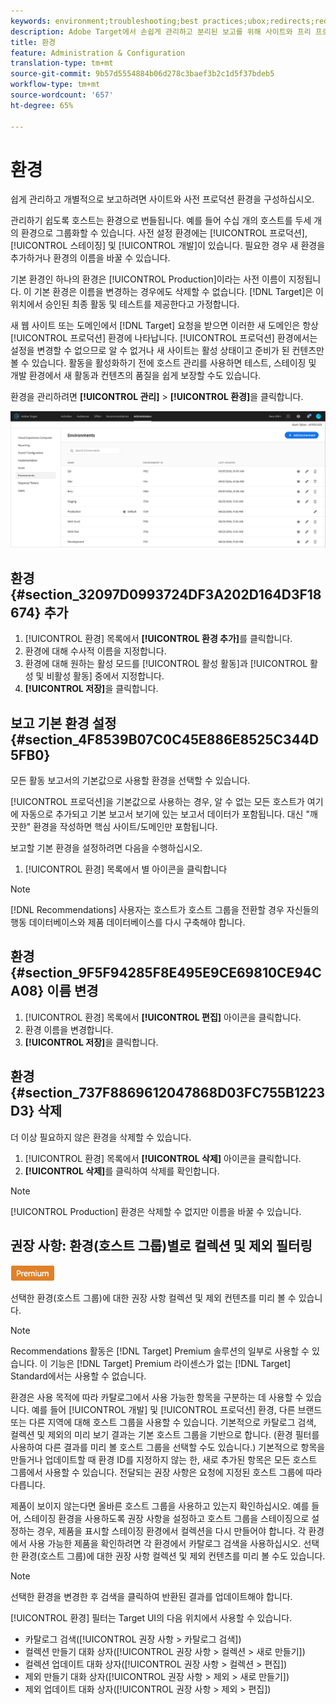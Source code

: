 ```yaml
---
keywords: environment;troubleshooting;best practices;ubox;redirects;redirect;whitelist;blacklist;blocklist;allowlist
description: Adobe Target에서 손쉽게 관리하고 분리된 보고를 위해 사이트와 프리 프로덕션 환경을 구성할 수 있습니다.
title: 환경
feature: Administration & Configuration
translation-type: tm+mt
source-git-commit: 9b57d5554884b06d278c3baef3b2c1d5f37bdeb5
workflow-type: tm+mt
source-wordcount: '657'
ht-degree: 65%

---
```



# 환경

쉽게 관리하고 개별적으로 보고하려면 사이트와 사전 프로덕션 환경을 구성하십시오.

관리하기 쉽도록 호스트는 환경으로 번들됩니다. 예를 들어 수십 개의 호스트를 두세 개의 환경으로 그룹화할 수 있습니다. 사전 설정 환경에는 [!UICONTROL 프로덕션], [!UICONTROL 스테이징] 및 [!UICONTROL 개발]이 있습니다. 필요한 경우 새 환경을 추가하거나 환경의 이름을 바꿀 수 있습니다.

기본 환경인 하나의 환경은 [!UICONTROL Production]이라는 사전 이름이 지정됩니다. 이 기본 환경은 이름을 변경하는 경우에도 삭제할 수 없습니다. [!DNL Target]은 이 위치에서 승인된 최종 활동 및 테스트를 제공한다고 가정합니다.

새 웹 사이트 또는 도메인에서 [!DNL Target] 요청을 받으면 이러한 새 도메인은 항상 [!UICONTROL 프로덕션] 환경에 나타납니다. [!UICONTROL 프로덕션] 환경에서는 설정을 변경할 수 없으므로 알 수 없거나 새 사이트는 활성 상태이고 준비가 된 컨텐츠만 볼 수 있습니다. 활동을 활성화하기 전에 호스트 관리를 사용하면 테스트, 스테이징 및 개발 환경에서 새 활동과 컨텐츠의 품질을 쉽게 보장할 수도 있습니다.

환경을 관리하려면 **[!UICONTROL 관리]** > **[!UICONTROL 환경]**&#x200B;을 클릭합니다.

![환경 목록](/help/administrating-target/assets/environments.png)

## 환경 {#section_32097D0993724DF3A202D164D3F18674} 추가

1. [!UICONTROL 환경] 목록에서 **[!UICONTROL 환경 추가]**&#x200B;를 클릭합니다.
1. 환경에 대해 수사적 이름을 지정합니다.
1. 환경에 대해 원하는 활성 모드를 [!UICONTROL 활성 활동]과 [!UICONTROL 활성 및 비활성 활동] 중에서 지정합니다.
1. **[!UICONTROL 저장]**&#x200B;을 클릭합니다.

## 보고 기본 환경 설정 {#section_4F8539B07C0C45E886E8525C344D5FB0}

모든 활동 보고서의 기본값으로 사용할 환경을 선택할 수 있습니다.

[!UICONTROL 프로덕션]을 기본값으로 사용하는 경우, 알 수 없는 모든 호스트가 여기에 자동으로 추가되고 기본 보고서 보기에 있는 보고서 데이터가 포함됩니다. 대신 &quot;깨끗한&quot; 환경을 작성하면 핵심 사이트/도메인만 포함됩니다.

보고할 기본 환경을 설정하려면 다음을 수행하십시오.

1. [!UICONTROL 환경] 목록에서 별 아이콘을 클릭합니다

>[!NOTE]
>
>[!DNL Recommendations] 사용자는 호스트가 호스트 그룹을 전환할 경우 자신들의 행동 데이터베이스와 제품 데이터베이스를 다시 구축해야 합니다.

## 환경 {#section_9F5F94285F8E495E9CE69810CE94CA08} 이름 변경

1. [!UICONTROL 환경] 목록에서 **[!UICONTROL 편집]** 아이콘을 클릭합니다.
1. 환경 이름을 변경합니다.
1. **[!UICONTROL 저장]**&#x200B;을 클릭합니다.

## 환경 {#section_737F8869612047868D03FC755B1223D3} 삭제

더 이상 필요하지 않은 환경을 삭제할 수 있습니다.

1. [!UICONTROL 환경] 목록에서 **[!UICONTROL 삭제]** 아이콘을 클릭합니다.
1. **[!UICONTROL 삭제]**&#x200B;를 클릭하여 삭제를 확인합니다.

>[!NOTE]
>
>[!UICONTROL Production] 환경은 삭제할 수 없지만 이름을 바꿀 수 있습니다.

## 권장 사항: 환경(호스트 그룹)별로 컬렉션 및 제외 필터링

![Premium 배지](/help/assets/premium.png)

선택한 환경(호스트 그룹)에 대한 권장 사항 컬렉션 및 제외 컨텐츠를 미리 볼 수 있습니다.

>[!NOTE]
>
>Recommendations 활동은 [!DNL Target] Premium 솔루션의 일부로 사용할 수 있습니다. 이 기능은 [!DNL Target] Premium 라이센스가 없는 [!DNL Target] Standard에서는 사용할 수 없습니다.

환경은 사용 목적에 따라 카탈로그에서 사용 가능한 항목을 구분하는 데 사용할 수 있습니다. 예를 들어 [!UICONTROL 개발] 및 [!UICONTROL 프로덕션] 환경, 다른 브랜드 또는 다른 지역에 대해 호스트 그룹을 사용할 수 있습니다. 기본적으로 카탈로그 검색, 컬렉션 및 제외의 미리 보기 결과는 기본 호스트 그룹을 기반으로 합니다. (환경 필터를 사용하여 다른 결과를 미리 볼 호스트 그룹을 선택할 수도 있습니다.) 기본적으로 항목을 만들거나 업데이트할 때 환경 ID를 지정하지 않는 한, 새로 추가된 항목은 모든 호스트 그룹에서 사용할 수 있습니다. 전달되는 권장 사항은 요청에 지정된 호스트 그룹에 따라 다릅니다.

제품이 보이지 않는다면 올바른 호스트 그룹을 사용하고 있는지 확인하십시오. 예를 들어, 스테이징 환경을 사용하도록 권장 사항을 설정하고 호스트 그룹을 스테이징으로 설정하는 경우, 제품을 표시할 스테이징 환경에서 컬렉션을 다시 만들어야 합니다. 각 환경에서 사용 가능한 제품을 확인하려면 각 환경에서 카탈로그 검색을 사용하십시오. 선택한 환경(호스트 그룹)에 대한 권장 사항 컬렉션 및 제외 컨텐츠를 미리 볼 수도 있습니다.

>[!NOTE]
>선택한 환경을 변경한 후 검색을 클릭하여 반환된 결과를 업데이트해야 합니다.

[!UICONTROL 환경] 필터는 Target UI의 다음 위치에서 사용할 수 있습니다.

* 카탈로그 검색([!UICONTROL 권장 사항 > 카탈로그 검색])
* 컬렉션 만들기 대화 상자([!UICONTROL 권장 사항 > 컬렉션 > 새로 만들기])
* 컬렉션 업데이트 대화 상자([!UICONTROL 권장 사항 > 컬렉션 > 편집])
* 제외 만들기 대화 상자([!UICONTROL 권장 사항 > 제외 > 새로 만들기])
* 제외 업데이트 대화 상자([!UICONTROL 권장 사항 > 제외 > 편집])